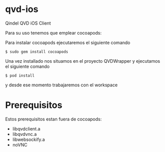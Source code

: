 qvd-ios
=======

Qindel QVD iOS Client

Para su uso tenemos que emplear cocoapods:

Para instalar cocoapods ejecutaremos el siguiente comando

`$ sudo gem install cocoapods`

Una vez installado nos situamos en el proyecto QVDWrapper y ejecutamos el siguiente comando

`$ pod install`

y desde ese momento trabajaremos con el workspace

Prerequisitos
=============
Estos prerequisitos estan fuera de cocoapods:
 - libqvdclient.a
 - libqvdvnc.a
 - libwebsockify.a
 - noVNC


